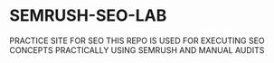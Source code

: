 # SEMRUSH-SEO-LAB
PRACTICE SITE FOR SEO
THIS REPO IS USED FOR EXECUTING SEO CONCEPTS PRACTICALLY USING SEMRUSH AND MANUAL AUDITS 
